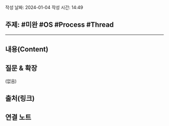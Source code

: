 작성 날짜: 2024-01-04
작성 시간: 14:49

## 주제: #미완 #OS #Process #Thread 

----
## 내용(Content)


## 질문 & 확장

(없음)

## 출처(링크)


## 연결 노트










